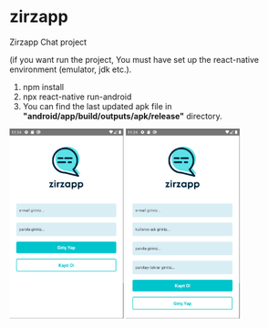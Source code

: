 # zirzapp
Zirzapp Chat project

(if you want run the project, You must have set up the react-native environment (emulator, jdk etc.).

1) npm install
2) npx react-native run-android
3) You can find the last updated apk file in **"android/app/build/outputs/apk/release"** directory.

<img width="200" src="https://raw.githubusercontent.com/Mehmet-Erdem-Akin/zirzapp/master/src/assets/screens-ss/login.png">
<img height="auto"  width="200" src="https://raw.githubusercontent.com/Mehmet-Erdem-Akin/zirzapp/master/src/assets/screens-ss/register.png">
